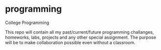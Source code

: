 # programming
College Programming

This repo will contain all my past/current/future programming challanges, homeworks, labs, projects and any other special assignment.
The purpose will be to make collaboration possible even without a classroom. 
